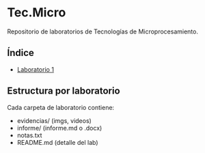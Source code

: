 # Tec.Micro

Repositorio de laboratorios de Tecnologías de Microprocesamiento.

## Índice
- [Laboratorio 1](lab1/README.md)

## Estructura por laboratorio
Cada carpeta de laboratorio contiene:
- evidencias/ (imgs, videos)
- informe/ (informe.md o .docx)
- notas.txt
- README.md (detalle del lab)
